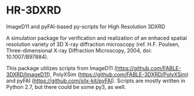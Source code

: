 # HR-3DXRD
ImageD11 and pyFAI-based py-scripts for High Resolution 3DXRD

A simulation package for verification and realization of an enhaced spatial resolution variety of 3D X-ray diffraction microscopy (ref. H.F. Poulsen, Three-dimensional X-ray Diffraction Microscopy, 2004, doi: 10.1007/B97884).

This package utilizes scripts from ImageD11 (https://github.com/FABLE-3DXRD/ImageD11), PolyXSim (https://github.com/FABLE-3DXRD/PolyXSim) and pyFAI (https://github.com/silx-kit/pyFAI). Scripts are mostly written in Python 2.7, but there could be some py3, as well.

